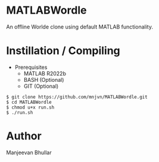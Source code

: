 # MATLABWordle
An offline Worlde clone using default MATLAB functionality.

# Instillation / Compiling

* Prerequisites
  - MATLAB R2022b
  - BASH (Optional)
  - GIT (Optional)

```
$ git clone https://github.com/mnjvn/MATLABWordle.git
$ cd MATLABWordle
$ chmod u+x run.sh
$ ./run.sh
```

# Author
Manjeevan Bhullar
